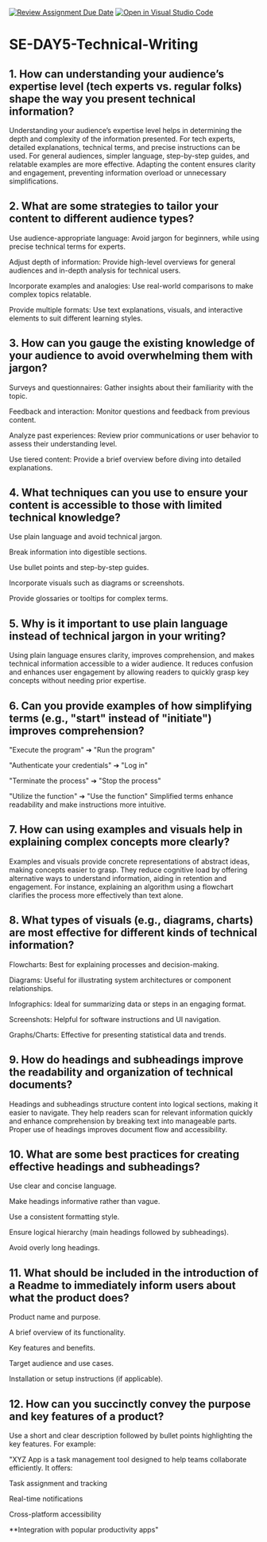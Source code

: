 [![Review Assignment Due Date](https://classroom.github.com/assets/deadline-readme-button-22041afd0340ce965d47ae6ef1cefeee28c7c493a6346c4f15d667ab976d596c.svg)](https://classroom.github.com/a/zsAR-pyY)
[![Open in Visual Studio Code](https://classroom.github.com/assets/open-in-vscode-2e0aaae1b6195c2367325f4f02e2d04e9abb55f0b24a779b69b11b9e10269abc.svg)](https://classroom.github.com/online_ide?assignment_repo_id=18456716&assignment_repo_type=AssignmentRepo)
# SE-DAY5-Technical-Writing
## 1. How can understanding your audience’s expertise level (tech experts vs. regular folks) shape the way you present technical information?

Understanding your audience’s expertise level helps in determining the depth and complexity of the information presented. For tech experts, detailed explanations, technical terms, and precise instructions can be used. For general audiences, simpler language, step-by-step guides, and relatable examples are more effective. Adapting the content ensures clarity and engagement, preventing information overload or unnecessary simplifications.

## 2. What are some strategies to tailor your content to different audience types?

Use audience-appropriate language: Avoid jargon for beginners, while using precise technical terms for experts.

Adjust depth of information: Provide high-level overviews for general audiences and in-depth analysis for technical users.

Incorporate examples and analogies: Use real-world comparisons to make complex topics relatable.

Provide multiple formats: Use text explanations, visuals, and interactive elements to suit different learning styles.

## 3. How can you gauge the existing knowledge of your audience to avoid overwhelming them with jargon?

Surveys and questionnaires: Gather insights about their familiarity with the topic.

Feedback and interaction: Monitor questions and feedback from previous content.

Analyze past experiences: Review prior communications or user behavior to assess their understanding level.

Use tiered content: Provide a brief overview before diving into detailed explanations.

## 4. What techniques can you use to ensure your content is accessible to those with limited technical knowledge?

Use plain language and avoid technical jargon.

Break information into digestible sections.

Use bullet points and step-by-step guides.

Incorporate visuals such as diagrams or screenshots.

Provide glossaries or tooltips for complex terms.

## 5. Why is it important to use plain language instead of technical jargon in your writing?

Using plain language ensures clarity, improves comprehension, and makes technical information accessible to a wider audience. It reduces confusion and enhances user engagement by allowing readers to quickly grasp key concepts without needing prior expertise.

## 6. Can you provide examples of how simplifying terms (e.g., "start" instead of "initiate") improves comprehension?

"Execute the program" ➔ "Run the program"

"Authenticate your credentials" ➔ "Log in"

"Terminate the process" ➔ "Stop the process"

"Utilize the function" ➔ "Use the function"
Simplified terms enhance readability and make instructions more intuitive.

## 7. How can using examples and visuals help in explaining complex concepts more clearly?

Examples and visuals provide concrete representations of abstract ideas, making concepts easier to grasp. They reduce cognitive load by offering alternative ways to understand information, aiding in retention and engagement. For instance, explaining an algorithm using a flowchart clarifies the process more effectively than text alone.

## 8. What types of visuals (e.g., diagrams, charts) are most effective for different kinds of technical information?

Flowcharts: Best for explaining processes and decision-making.

Diagrams: Useful for illustrating system architectures or component relationships.

Infographics: Ideal for summarizing data or steps in an engaging format.

Screenshots: Helpful for software instructions and UI navigation.

Graphs/Charts: Effective for presenting statistical data and trends.

## 9. How do headings and subheadings improve the readability and organization of technical documents?

Headings and subheadings structure content into logical sections, making it easier to navigate. They help readers scan for relevant information quickly and enhance comprehension by breaking text into manageable parts. Proper use of headings improves document flow and accessibility.

## 10. What are some best practices for creating effective headings and subheadings?

Use clear and concise language.

Make headings informative rather than vague.

Use a consistent formatting style.

Ensure logical hierarchy (main headings followed by subheadings).

Avoid overly long headings.

## 11. What should be included in the introduction of a Readme to immediately inform users about what the product does?

Product name and purpose.

A brief overview of its functionality.

Key features and benefits.

Target audience and use cases.

Installation or setup instructions (if applicable).

## 12. How can you succinctly convey the purpose and key features of a product?

Use a short and clear description followed by bullet points highlighting the key features. For example:

"XYZ App is a task management tool designed to help teams collaborate efficiently. It offers:

Task assignment and tracking

Real-time notifications

Cross-platform accessibility

**Integration with popular productivity apps"
